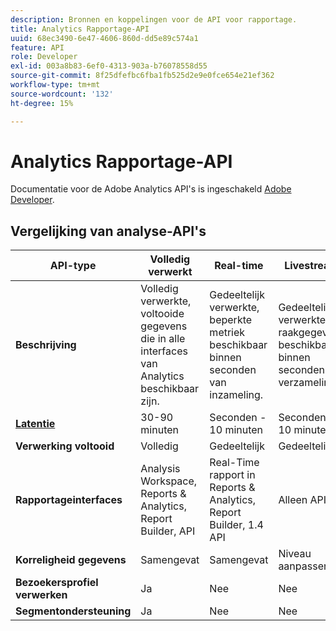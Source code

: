 ```yaml
---
description: Bronnen en koppelingen voor de API voor rapportage.
title: Analytics Rapportage-API
uuid: 68ec3490-6e47-4606-860d-dd5e89c574a1
feature: API
role: Developer
exl-id: 003a8b83-6ef0-4313-903a-b76078558d55
source-git-commit: 8f25dfefbc6fba1fb525d2e9e0fce654e21ef362
workflow-type: tm+mt
source-wordcount: '132'
ht-degree: 15%

---
```


# Analytics Rapportage-API

Documentatie voor de Adobe Analytics API&#39;s is ingeschakeld [Adobe Developer](https://developer.adobe.com/analytics-apis/docs/2.0/).

## Vergelijking van analyse-API&#39;s

| **API-type** | **Volledig verwerkt** | **Real-time** | **Livestream** | **Data Warehouse** |
| --- | --- | --- | --- | --- |
| **Beschrijving** | Volledig verwerkte, voltooide gegevens die in alle interfaces van Analytics beschikbaar zijn. | Gedeeltelijk verwerkte, beperkte metriek beschikbaar binnen seconden van inzameling. | Gedeeltelijk verwerkte raakgegevens beschikbaar binnen seconden na verzameling. | Volledig verwerkte, afgeronde gegevens die worden gebruikt om grote gegevensuitvoer te trekken. |
| [**Latentie**](/help/technotes/latency.md) | 30-90 minuten | Seconden - 10 minuten | Seconden - 10 minuten | 90+ minuten |
| **Verwerking voltooid** | Volledig | Gedeeltelijk | Gedeeltelijk | Volledig |
| **Rapportageinterfaces** | Analysis Workspace, Reports &amp; Analytics, Report Builder, API | Real-Time rapport in Reports &amp; Analytics, Report Builder, 1.4 API | Alleen API | Data Warehouse, API |
| **Korreligheid gegevens** | Samengevat | Samengevat | Niveau aanpassen | Samengevat |
| **Bezoekersprofiel verwerken** | Ja | Nee | Nee | Ja |
| **Segmentondersteuning** | Ja | Nee | Nee | Gedeeltelijk |
